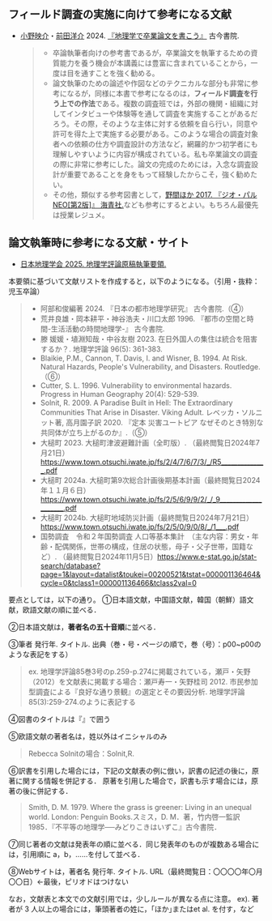 ## フィールド調査の実施に向けて参考になる文献

- [小野映介](https://researchmap.jp/rinani)・[前田洋介](https://researchmap.jp/y.maeda) 2024. [『地理学で卒業論文を書こう』](https://www.kokon.co.jp/book/b641277.html) 古今書院.
   >- 卒論執筆者向けの参考書であるが，卒業論文を執筆するための資質能力を養う機会が本講義には豊富に含まれていることから，一度は目を通すことを強く勧める。
   >- 論文執筆のための論述や作図などのテクニカルな部分も非常に参考になるが，同様に本書で参考になるのは，**フィールド調査を行う上での作法**である。複数の調査班では，外部の機関・組織に対してインタビューや体験等を通して調査を実施することがあるだろう。その際，そのような主体に対する依頼を自ら行い，同意や許可を得た上で実施する必要がある。このような場合の調査対象者への依頼の仕方や調査設計の方法など，網羅的かつ初学者にも理解しやすいように内容が構成されている。私も卒業論文の調査の際に非常に参考にした。論文の完成のためには，入念な調査設計が重要であることを身をもって経験したからこそ，強く勧めたい。
   >- その他，類似する参考図書として，[野間ほか 2017. 『ジオ・パルNEO[第2版]』 海青社.](https://www.kaiseisha-press.ne.jp/ISBN9784860993153.html)なども参考にするとよい。もちろん最優先は授業レジュメ。

## 論文執筆時に参考になる文献・サイト

- [日本地理学会 2025. 地理学評論原稿執筆要領.](https://www.ajg.or.jp/wp-content/uploads/2024/12/24.12.14.18.11.16.chirihyo_sippituyoryo.pdf)

本要領に基づいて文献リストを作成すると，以下のようになる。（引用・抜粋：児玉卒論）

  >- 阿部和俊編著 2024. 『日本の都市地理学研究』 古今書院.（④）
  >- 荒井良雄・岡本耕平・神谷浩夫・川口太郎 1996. 『都市の空間と時間-生活活動の時間地理学-』 古今書院.
  >- 滕 媛媛・埴淵知哉・中谷友樹 2023. 在日外国人の集住は統合を阻害するか？. 地理学評論 96(5): 361-383.
  >- Blaikie, P.M., Cannon, T. Davis, I. and Wisner, B. 1994. At Risk. Natural Hazards, People's Vulnerability, and Disasters. Routledge.（⑥）
  >- Cutter, S. L. 1996. Vulnerability to environmental hazards. Progress in Human Geography 20(4): 529-539.
  >- Solnit, R. 2009. A Paradise Built in Hell: The Extraordinary Communities That Arise in Disaster. Viking Adult. レベッカ・ソルニット著, 高月園子訳 2020. 『定本 災害ユートピア なぜそのとき特別な共同体が立ち上がるのか』.（⑤）
  >- 大槌町 2023. 大槌町津波避難計画（全町版）. （最終閲覧日2024年7月21日）https://www.town.otsuchi.iwate.jp/fs/2/4/7/6/7/3/_/R5______________.pdf
  >- 大槌町 2024a. 大槌町第9次総合計画後期基本計画（最終閲覧日2024年１１月６日）https://www.town.otsuchi.iwate.jp/fs/2/5/6/9/9/2/_/_9____________________.pdf
  >- 大槌町 2024b. 大槌町地域防災計画（最終閲覧日2024年7月21日）https://www.town.otsuchi.iwate.jp/fs/2/5/0/9/0/8/_/1___.pdf
  >- 国勢調査　令和２年国勢調査	人口等基本集計　（主な内容：男女・年齢・配偶関係，世帯の構成，住居の状態，母子・父子世帯，国籍など）. （最終閲覧日2024年11月5日）https://www.e-stat.go.jp/stat-search/database?page=1&layout=datalist&toukei=00200521&tstat=000001136464&cycle=0&tclass1=000001136466&tclass2val=0

要点としては，以下の通り。
①日本語文献，中国語文献，韓国（朝鮮）語文献，欧語文献の順に並べる．

②日本語文献は，**著者名の五十音順**に並べる．

③筆者 発行年. タイトル. 出典（巻・号・ページの順で，巻（号）：p00~p00のような表記をする）
 > ex. 地理学評論85巻3号のp.259-p.274に掲載されている，瀬戸・矢野（2012）を文献表に掲載する場合：瀬戸寿一・矢野桂司 2012. 市民参加型調査による『良好な通り景観』の選定とその要因分析. 地理学評論 85(3):259-274.のように表記する

④図書のタイトルは『』で囲う

⑤欧語文献の著者名は，姓以外はイニシャルのみ
> Rebecca Solnitの場合：Solnit,R.

⑥訳書を引用した場合には，下記の文献表の例に倣い，訳書の記述の後に，原著に関する情報を併記する．
原著を引用した場合で，訳書も示す場合には，原著の後に併記する．
> Smith, D. M. 1979. Where the grass is greener: Living in an unequal world. London: Penguin Books.スミス，D. M．著，竹内啓一監訳 1985．『不平等の地理学──みどりこきはいずこ』古今書院．

⑦同じ著者の文献は発表年の順に並べる．同じ発表年のものが複数ある場合には，引用順に a，b，……を付して並べる．

⑧Webサイトは，著者名 発行年. タイトル. URL（最終閲覧日：〇〇〇〇年〇月〇〇日）←最後，ピリオドはつけない

なお，文献表と本文での文献引用では，少しルールが異なる点に注意。
ex). 著者が 3 人以上の場合には，筆頭著者の姓に，｢ほか｣またはet al. を付す，など
